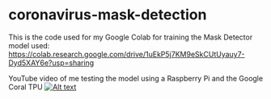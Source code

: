 # coronavirus-mask-detection

This is the code used for my Google Colab for training the Mask Detector model used:
https://colab.research.google.com/drive/1uEkP5j7KM9eSkCUtUyauy7-Dyd5XAY6e?usp=sharing

YouTube video of me testing the model using a Raspberry Pi and the Google Coral TPU
[![Alt text](https://img.youtube.com/vi/34NSZA2Ne5A/0.jpg)](https://www.youtube.com/watch?v=34NSZA2Ne5A)


